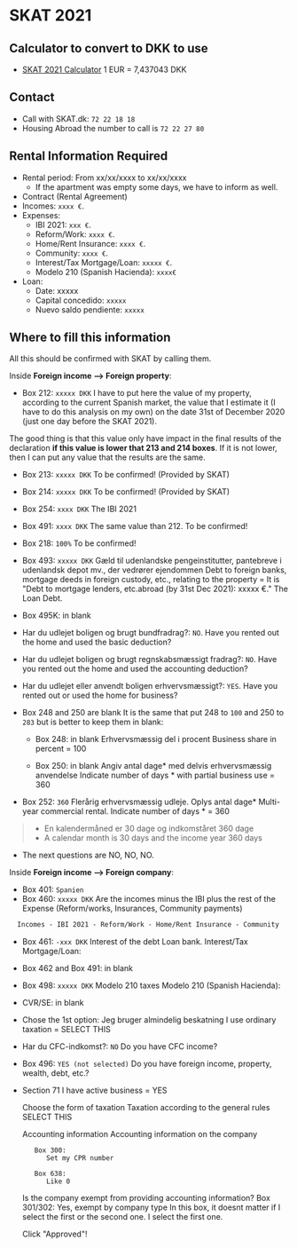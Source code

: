 # SKAT 2021

## Calculator to convert to DKK to use

- [SKAT 2021 Calculator](https://www.skat.dk/SKAT.aspx?oID=valuta&context=tsb&year=2021&country=ES)
1 EUR = 7,437043 DKK

## Contact

- Call with SKAT.dk: `72 22 18 18`
- Housing Abroad the number to call is `72 22 27 80`

## Rental Information Required

- Rental period: From xx/xx/xxxx to xx/xx/xxxx
  - If the apartment was empty some days, we have to inform as well.
- Contract (Rental Agreement)
- Incomes: `xxxx €`.
- Expenses:
  - IBI 2021: `xxx €`.
  - Reform/Work: `xxxx €`.
  - Home/Rent Insurance: `xxxx €`.
  - Community: `xxxx €`.
  - Interest/Tax Mortgage/Loan: `xxxxx €`.
  - Modelo 210 (Spanish Hacienda): `xxxx€`
- Loan:
  - Date: xxxxx
  - Capital concedido: `xxxxx`
  - Nuevo saldo pendiente: `xxxxx`

## Where to fill this information

All this should be confirmed with SKAT by calling them.

Inside **Foreign income --> Foreign property**:

- Box 212: `xxxxx DKK`
I have to put here the value of my property, according to the current Spanish market, the value that I estimate it (I have to do this analysis on my own) on the date 31st of December 2020 (just one day before the SKAT 2021).

The good thing is that this value only have impact in the final results of the declaration **if this value is lower that 213 and 214 boxes**. If it is not lower, then I can put any value that the results are the same.

- Box 213: `xxxxx DKK`
To be confirmed! (Provided by SKAT)

- Box 214: `xxxxx DKK`
To be confirmed! (Provided by SKAT)

- Box 254: `xxxx DKK`
The IBI 2021

- Box 491: `xxxx DKK`
The same value than 212. To be confirmed!

- Box 218: `100%`
To be confirmed!

- Box 493: `xxxxx DKK`
Gæld til udenlandske pengeinstitutter, pantebreve i udenlandsk depot mv., der vedrører ejendommen
Debt to foreign banks, mortgage deeds in foreign custody, etc., relating to the property = It is "Debt to mortgage lenders, etc.abroad (by 31st Dec 2021): xxxxx €." The Loan Debt.

- Box 495K: in blank

- Har du udlejet boligen og brugt bundfradrag?: `NO`.
Have you rented out the home and used the basic deduction?

- Har du udlejet boligen og brugt regnskabsmæssigt fradrag?: `NO`.
Have you rented out the home and used the accounting deduction?

- Har du udlejet eller anvendt boligen erhvervsmæssigt?: `YES`.
Have you rented out or used the home for business?

- Box 248 and 250 are blank
It is the same that put 248 to `100` and 250 to `283` but is better to keep them in blank:

  - Box 248: in blank
  Erhvervsmæssig del i procent
  Business share in percent = 100

  - Box 250: in blank
  Angiv antal dage* med delvis erhvervsmæssig anvendelse
  Indicate number of days * with partial business use = 360

- Box 252: `360`
Flerårig erhvervsmæssig udleje. Oplys antal dage*
Multi-year commercial rental. Indicate number of days * = 360

 > * En kalendermåned er 30 dage og indkomståret 360 dage
 > * A calendar month is 30 days and the income year 360 days

- The next questions are NO, NO, NO.

Inside **Foreign income --> Foreign company**:

- Box 401: `Spanien`
- Box 460: `xxxxx DKK`
Are the incomes minus the IBI plus the rest of the Expense (Reform/works, Insurances, Community payments)

```txt
  Incomes - IBI 2021 - Reform/Work - Home/Rent Insurance - Community
```

- Box 461: `-xxx DKK`
Interest of the debt Loan bank.
Interest/Tax Mortgage/Loan:

- Box 462 and Box 491: in blank

- Box 498: `xxxxx DKK`
Modelo 210 taxes
Modelo 210 (Spanish Hacienda):

- CVR/SE: in blank

- Chose the 1st option:
Jeg bruger almindelig beskatning
I use ordinary taxation = SELECT THIS

- Har du CFC-indkomst?: `NO`
  Do you have CFC income?

- Box 496: `YES (not selected)`
Do you have foreign income, property, wealth, debt, etc.?

- Section 71
   I have active business = YES

   Choose the form of taxation
      Taxation according to the general rules SELECT THIS

   Accounting information
      Accounting information on the company

         Box 300:
            Set my CPR number

         Box 638:
            Like 0

   Is the company exempt from providing accounting information?
         Box 301/302:
            Yes, exempt by company type
            In this box, it doesnt matter if I select the first or the second one. I select the first one.

   Click "Approved"!
